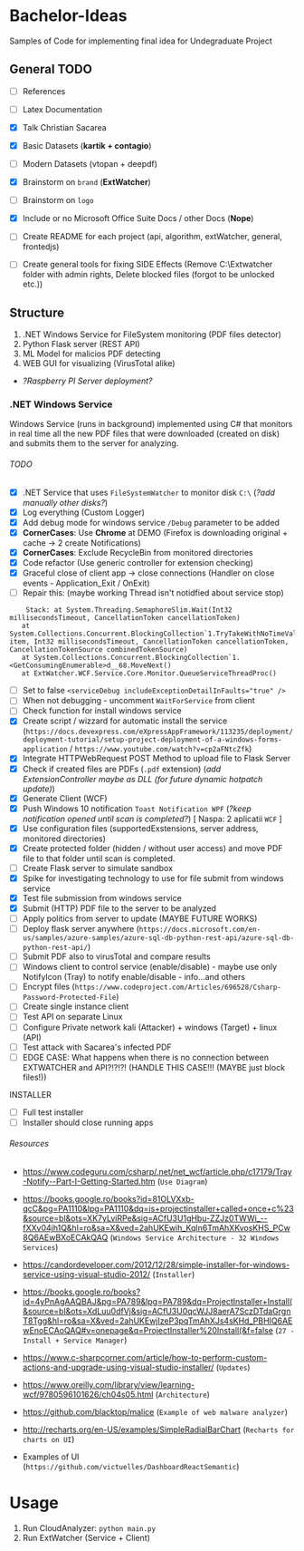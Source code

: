 # Bachelor-Ideas
Samples of Code for implementing final idea for Undegraduate Project

## General TODO
- [ ] References
- [ ] Latex Documentation
- [x] Talk Christian Sacarea 
- [x] Basic Datasets (**kartik + contagio**)
- [ ] Modern Datasets (vtopan + deepdf)
- [x] Brainstorm on `brand` (**ExtWatcher**)
- [ ] Brainstorm on `logo` 
- [x] Include or no Microsoft Office Suite Docs / other Docs (**Nope**)
- [ ] Create README for each project (api, algorithm, extWatcher, general, frontedjs)
- [ ] Create general tools for fixing SIDE Effects (Remove C:\Extwatcher folder with admin rights, Delete blocked files (forgot to be unlocked etc.))


## Structure
1. .NET Windows Service for FileSystem monitoring (PDF files detector)
2. Python Flask server (REST API)
3. ML Model for malicios PDF detecting
4. WEB GUI for visualizing (VirusTotal alike)
* *?Raspberry PI Server deployment?*


### .NET Windows Service
Windows Service (runs in background) implemented using C# that monitors in real time all the new PDF files that were downloaded (created on disk) and submits them to the server for analyzing.

###### TODO
- [x] .NET Service that uses `FileSystemWatcher` to monitor disk `C:\` (*?add manually other disks?*)
- [x] Log everything (Custom Logger)
- [x] Add debug mode for windows service `/Debug` parameter to be added
- [x] **CornerCases**: Use **Chrome** at DEMO (Firefox is downloading original + cache -> 2 create Notifications)
- [x] **CornerCases**: Exclude RecycleBin from monitored directories
- [x] Code refactor (Use generic controller for extension checking)
- [x] Graceful close of client app -> close connections (Handler on close events - Application_Exit / OnExit)
- [ ] Repair this: (maybe working Thread isn't notidfied about service stop)
```
    Stack: at System.Threading.SemaphoreSlim.Wait(Int32 millisecondsTimeout, CancellationToken cancellationToken)
   at System.Collections.Concurrent.BlockingCollection`1.TryTakeWithNoTimeValidation(T& item, Int32 millisecondsTimeout, CancellationToken cancellationToken, CancellationTokenSource combinedTokenSource)
   at System.Collections.Concurrent.BlockingCollection`1.<GetConsumingEnumerable>d__68.MoveNext()
   at ExtWatcher.WCF.Service.Core.Monitor.QueueServiceThreadProc()
```
- [ ] Set to false `<serviceDebug includeExceptionDetailInFaults="true" />`
- [ ] When not debugging - uncomment `WaitForService` from client
- [ ] Check function for install windows service
- [x] Create script / wizzard for automatic install the service (`https://docs.devexpress.com/eXpressAppFramework/113235/deployment/deployment-tutorial/setup-project-deployment-of-a-windows-forms-application` / `https://www.youtube.com/watch?v=cp2aFNtcZfk`)
- [x] Integrate HTTPWebRequest POST Method to upload file to Flask Server
- [x] Check if created files are PDFs (`.pdf` extension) (*add ExtensionController maybe as DLL (for future dynamic hotpatch update)*)
- [x] Generate Client (WCF)
- [x] Push Windows 10 notification `Toast Notification WPF` (*?keep notification opened until scan is completed?*) [ Naspa: 2 aplicatii `WCF` ]
- [x] Use configuration files (supportedExstensions, server address, monitored directories)
- [x] Create protected folder (hidden / without user access) and move PDF file to that folder until scan is completed.
- [ ] Create Flask server to simulate sandbox 
- [x] Spike for investigating technology to use for file submit from windows service 
- [x] Test file submission from windows service
- [x] Submit (HTTP) PDF file to the server to be analyzed 
- [ ] Apply politics from server to update (MAYBE FUTURE WORKS)
- [ ] Deploy flask server anywhere (`https://docs.microsoft.com/en-us/samples/azure-samples/azure-sql-db-python-rest-api/azure-sql-db-python-rest-api/`)
- [ ] Submit PDF also to virusTotal and compare results
- [ ] Windows client to control service (enable/disable) - maybe use only NotifyIcon (Tray) to notify enable/disable - info...and others
- [ ] Encrypt files (`https://www.codeproject.com/Articles/696528/Csharp-Password-Protected-File`)
- [ ] Create single instance client
- [ ] Test API on separate Linux
- [ ] Configure Private network kali (Attacker) + windows (Target) + linux (API)
- [ ] Test attack with Sacarea's infected PDF
- [ ] EDGE CASE: What happens when there is no connection between EXTWATCHER and API?!?!?! (HANDLE THIS CASE!!! (MAYBE just block files!))

INSTALLER
- [ ] Full test installer
- [ ] Installer should close running apps

###### Resources
- https://www.codeguru.com/csharp/.net/net_wcf/article.php/c17179/Tray-Notify--Part-I-Getting-Started.htm (`Use Diagram`)
- https://books.google.ro/books?id=81OLVXxb-qcC&pg=PA1110&lpg=PA1110&dq=is+projectinstaller+called+once+c%23&source=bl&ots=XK7yLviRPe&sig=ACfU3U1gHbu-ZZJz0TWWi_--fXXv04jh1Q&hl=ro&sa=X&ved=2ahUKEwih_Kqln6TmAhXKvosKHS_PCw8Q6AEwBXoECAkQAQ  (`Windows Service Architecture - 32 Windows Services`)
- https://candordeveloper.com/2012/12/28/simple-installer-for-windows-service-using-visual-studio-2012/ (`Installer`)
- https://books.google.ro/books?id=4yPnAgAAQBAJ&pg=PA789&lpg=PA789&dq=ProjectInstaller+Install(&source=bl&ots=XdLuu0dfVj&sig=ACfU3U0qcWJJ8aerA7SczDTdaGrgnT8Tgg&hl=ro&sa=X&ved=2ahUKEwjIzeP3pqTmAhXJs4sKHd_PBHIQ6AEwEnoECAoQAQ#v=onepage&q=ProjectInstaller%20Install(&f=false (`27 - Install + Service Manager`)
- https://www.c-sharpcorner.com/article/how-to-perform-custom-actions-and-upgrade-using-visual-studio-installer/ (`Updates`)
- https://www.oreilly.com/library/view/learning-wcf/9780596101626/ch04s05.html (`Architecture`)

- https://github.com/blacktop/malice (`Example of web malware analyzer`)
- http://recharts.org/en-US/examples/SimpleRadialBarChart (`Recharts for charts on UI`)
- Examples of UI (`https://github.com/victuelles/DashboardReactSemantic`)


# Usage
1. Run CloudAnalyzer: `python main.py`
2. Run ExtWatcher (Service + Client)